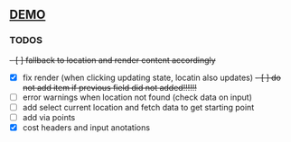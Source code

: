 ## [DEMO](https://mtctxd.github.io/maps-test-task/)

### TODOS
~~- [ ] fallback to location and render content accordingly~~
- [X] fix render (when clicking updating state, locatin also updates)
~~- [ ] do not add item if previous field did not added!!!!!!~~
- [ ] error warnings when location not found (check data on input)
- [ ] add select current location and fetch data to get starting point
- [ ] add via points
- [x] cost headers and input anotations